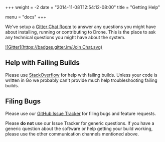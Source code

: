 +++
weight = -2
date = "2014-11-08T12:54:12-08:00"
title = "Getting Help"

menu = "docs"
+++

We've setup a [Gitter Chat Room](https://gitter.im/drone/drone) to answer any questions you might have about installing, running or contributing to Drone. This is the place to ask any technical questions you might have about the system.

[![Gitter](https://badges.gitter.im/Join Chat.svg)](https://gitter.im/drone/drone?utm_source=badge&utm_medium=badge&utm_campaign=pr-badge)

## Help with Failing Builds

Please use [StackOverflow](http://stackoverflow.com/search?q=drone.io) for help with failing builds. Unless your code is written in Go we probably can't provide much help troubleshooting failing builds.

## Filing Bugs

Please use our [GitHub Issue Tracker](https://github.com/drone/drone/issues) for filing bugs and feature requests.

Please __do not__ use our Issue Tracker for generic questions. If you have a generic question about the software or help getting your build working, please use the other communication channels mentioned above.
